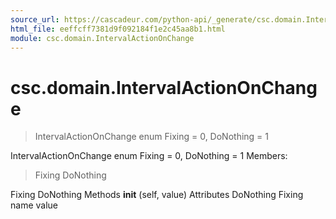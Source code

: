 ```yaml
---
source_url: https://cascadeur.com/python-api/_generate/csc.domain.IntervalActionOnChange.html
html_file: eeffcff7381d9f092184f1e2c45aa8b1.html
module: csc.domain.IntervalActionOnChange
---
```


# csc.domain.IntervalActionOnChange 

> IntervalActionOnChange enum
> Fixing = 0, DoNothing = 1

IntervalActionOnChange enum Fixing = 0, DoNothing = 1 Members:
> Fixing
> DoNothing

Fixing DoNothing Methods __init__ (self, value) Attributes DoNothing Fixing name value